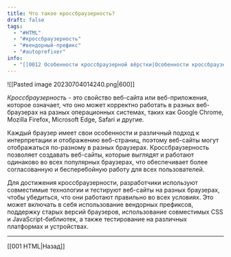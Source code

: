 ```yaml
---
title: Что такое кроссбраузерность?
draft: false
tags:
  - "#HTML"
  - "#кроссбраузерность"
  - "#вендорный-префикс"
  - "#autoprefixer"
info:
  - "[[0012 Особенности кроссбраузерной вёрстки|Особенности кроссбраузерной вёрстки]]"
---
```

![[Pasted image 20230704014240.png|600]]

_Кроссбраузерность_ - это свойство веб-сайта или веб-приложения, которое означает, что оно может корректно работать в разных веб-браузерах на разных операционных системах, таких как Google Chrome, Mozilla Firefox, Microsoft Edge, Safari и другие.

Каждый браузер имеет свои особенности и различный подход к интерпретации и отображению веб-страниц, поэтому веб-сайты могут отображаться по-разному в разных браузерах. Кроссбраузерность позволяет создавать веб-сайты, которые выглядят и работают одинаково во всех популярных браузерах, что обеспечивает более согласованную и бесперебойную работу для всех пользователей.

Для достижения кроссбраузерности, разработчики используют совместимые технологии и тестируют веб-сайты на разных браузерах, чтобы убедиться, что они работают правильно во всех условиях. Это может включать в себя использование вендорных префиксов, поддержку старых версий браузеров, использование совместимых CSS и JavaScript-библиотек, а также тестирование на различных платформах и устройствах.

---

[[001 HTML|Назад]]